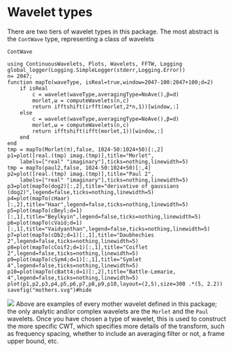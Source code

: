 # Wavelet types
There are two tiers of wavelet types in this package. The most abstract is the
`ContWave` type, representing a class of wavelets
```@docs
ContWave
```

```@setup basicEx
using ContinuousWavelets, Plots, Wavelets, FFTW, Logging
global_logger(Logging.SimpleLogger(stderr,Logging.Error))
n= 2047;
function mapTo(waveType, isReal=true,window=2047-100:2047+100;d=2)
	if isReal
		c = wavelet(waveType,averagingType=NoAve(),β=d)
		morlet,ω = computeWavelets(n,c)
		return ifftshift(irfft(morlet,2*n,1))[window,:]
	else
		c = wavelet(waveType,averagingType=NoAve(),β=d)
		morlet,ω = computeWavelets(n,c)
		return ifftshift(ifft(morlet,1))[window,:]
	end
end
tmp = mapTo(Morlet(π),false, 1024-50:1024+50)[:,2]
p1=plot([real.(tmp) imag.(tmp)],title="Morlet",
	labels=["real" "imaginary"],ticks=nothing,linewidth=5)
tmp = mapTo(paul2,false, 1024-50:1024+50)[:,4]
p2=plot([real.(tmp) imag.(tmp)],title="Paul 2",
	labels=["real" "imaginary"],ticks=nothing,linewidth=5)
p3=plot(mapTo(dog2)[:,2],title="derivative of gaussians (dog2)",legend=false,ticks=nothing,linewidth=5)
p4=plot(mapTo(cHaar)[:,2],title="Haar",legend=false,ticks=nothing,linewidth=5)
p5=plot(mapTo(cBeyl;d=1)[:,1],title="Beylkyin",legend=false,ticks=nothing,linewidth=5)
p6=plot(mapTo(cVaid;d=1)[:,1],title="Vaidyanthan",legend=false,ticks=nothing,linewidth=5)
p7=plot(mapTo(cDb2;d=1)[:,1],title="Daubhechies 2",legend=false,ticks=nothing,linewidth=5)
p8=plot(mapTo(cCoif2;d=1)[:,1],title="Coiflet 2",legend=false,ticks=nothing,linewidth=5)
p9=plot(mapTo(cSym4;d=1)[:,1],title="Symlet 4",legend=false,ticks=nothing,linewidth=5)
p10=plot(mapTo(cBatt4;d=1)[:,2],title="Battle-Lemarie, 4",legend=false,ticks=nothing,linewidth=5)
plot(p1,p2,p3,p4,p5,p6,p7,p8,p9,p10,layout=(2,5),size=300 .*(5, 2.2))
savefig("mothers.svg")#hide
```
![](mothers.svg)
Above are examples of every mother wavelet defined in this package; the only
analytic and/or complex wavelets are the `Morlet` and the `Paul` wavelets. Once
you have chosen a type of wavelet, this is used to construct the more specific
CWT, which specifies more details of the transform, such as frequency spacing,
whether to include an averaging filter or not, a frame upper bound, etc.

